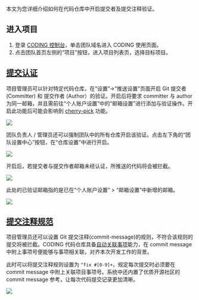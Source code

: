 本文为您详细介绍如何在代码仓库中开启提交者及提交注释验证。

## 进入项目
1. 登录 [CODING 控制台](https://console.cloud.tencent.com/coding)，单击团队域名进入 CODING 使用页面。
2. 点击团队首页左侧的“项目”按钮，进入项目列表页，选择目标项目。

## [提交认证](#commit-auth)

项目管理员可以针对特定代码仓库，在“设置”->“推送设置”页面开启 Git 提交者 (Committer) 和 提交作者 (Author）的验证。开启后将要求 committer 与 author 为同一邮箱，并且需前往“个人账户设置”中的“邮箱设置”进行添加与验证操作。开启此功能后可能会影响到 [cherry-pick](/docs/repo/branch/cherry-pick.html) 功能。

![](https://help-assets.codehub.cn/enterprise/20220810113537.png)

团队负责人 / 管理员还可以强制团队中的所有仓库开启该验证。点击左下角的“团队设置中心”按钮，在“仓库设置”中进行开启。

![](https://help-assets.codehub.cn/enterprise/20220914143324.png)

开启后，若提交者与提交作者邮箱未经认证，所推送的代码将会被拦截。

![](https://help-assets.codehub.cn/enterprise/20220914143447.png)

此处的已验证邮箱指的是已在“个人账户设置” > “邮箱设置”中新增的邮箱。

![](https://help-assets.codehub.cn/enterprise/20220914143559.png)

## [提交注释规范](#commit-message)

项目管理员还可以设置 Git 提交注释(commit-message)的规则，不符合该规则的提交将被拦截。CODING 代码仓库具备[自动关联事项](/docs/repo/start.html#git-commit)能力，在 commit message 中附上事项号便能够与事项相关联，对齐本次开发工作的背景。

此时可以将提交注释规则设置为 `^fix #[0-9]+`，规定每次提交时必须要在 commit message 中附上关联项目事项号。系统中还内置了优质开源社区的 commit message 参考，让每次代码提交记录更加清晰。

![](https://help-assets.codehub.cn/enterprise/20220810114212.png)
